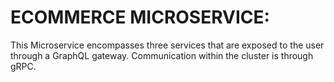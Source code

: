 # ECOMMERCE MICROSERVICE:

This Microservice encompasses three services that are exposed to the user through a GraphQL gateway. Communication within the cluster is through gRPC.
